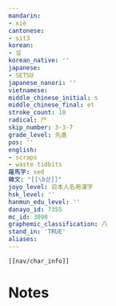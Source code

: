 ```yaml
---
mandarin:
- xiè
cantonese:
- sit3
korean:
- 설
korean_native: ''
japanese:
- SETSU
japanese_nanori: ''
vietnamese:
middle_chinese_initial: s
middle_chinese_final: et
stroke_count: 10
radical: 尸
skip_number: 3-3-7
grade_level: 先進
pos: ''
english:
- scraps
- waste tidbits
羅馬字: sed
韓文: "[[\b섣]]"
joyo_level: 日本人名用漢字
hsk_level: ''
hanmun_edu_level: ''
danayo_id: 7355
mc_id: 3098
graphemic_classification: 八
stand_in: 'TRUE'
aliases:
---
```

```meta-bind-embed
[[nav/char_info]]
```

# Notes

